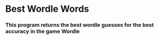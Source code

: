 # Best Wordle Words

### This program returns the best wordle guesses for the best accuracy in the game Wordle

